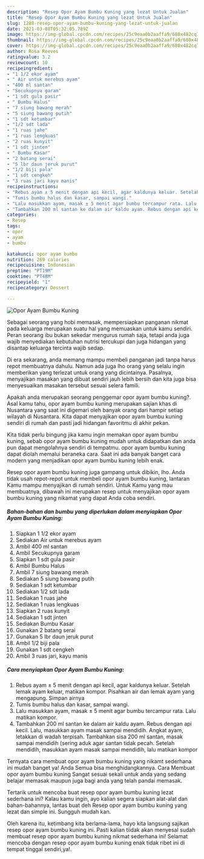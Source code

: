 ```yaml
---
description: "Resep Opor Ayam Bumbu Kuning yang lezat Untuk Jualan"
title: "Resep Opor Ayam Bumbu Kuning yang lezat Untuk Jualan"
slug: 1288-resep-opor-ayam-bumbu-kuning-yang-lezat-untuk-jualan
date: 2021-03-08T05:32:05.789Z
image: https://img-global.cpcdn.com/recipes/25c9eaa0b2aaffa9/680x482cq70/opor-ayam-bumbu-kuning-foto-resep-utama.jpg
thumbnail: https://img-global.cpcdn.com/recipes/25c9eaa0b2aaffa9/680x482cq70/opor-ayam-bumbu-kuning-foto-resep-utama.jpg
cover: https://img-global.cpcdn.com/recipes/25c9eaa0b2aaffa9/680x482cq70/opor-ayam-bumbu-kuning-foto-resep-utama.jpg
author: Rosa Reeves
ratingvalue: 3.2
reviewcount: 10
recipeingredient:
- "1 1/2 ekor ayam"
- " Air untuk merebus ayam"
- "400 ml santan"
- "Secukupnya garam"
- "1 sdt gula pasir"
- " Bumbu Halus"
- "7 siung bawang merah"
- "5 siung bawang putih"
- "1 sdt ketumbar"
- "1/2 sdt lada"
- "1 ruas jahe"
- "1 ruas lengkuas"
- "2 ruas kunyit"
- "1 sdt jinten"
- " Bumbu Kasar"
- "2 batang serai"
- "5 lbr daun jeruk purut"
- "1/2 biji pala"
- "1 sdt cengkeh"
- "3 ruas jari kayu manis"
recipeinstructions:
- "Rebus ayam ± 5 menit dengan api kecil, agar kaldunya keluar. Setelah lemak ayam keluar, matikan kompor. Pisahkan air dan lemak ayam yang mengapung. Simpan airnya"
- "Tumis bumbu halus dan kasar, sampai wangi."
- "Lalu masukkan ayam, masak ± 5 menit agar bumbu tercampur rata. Lalu matikan kompor."
- "Tambahkan 200 ml santan ke dalam air kaldu ayam. Rebus dengan api kecil. Lalu, masukkan ayam masak sampai mendidih. Angkat ayam, letakkan di wadah terpisah. Tambahkan sisa 200 ml santan, masak sampai mendidih (sering aduk agar santan tidak pecah. Setelah mendidih, masukkan ayam masak sampai mendidih, lalu matikan kompor"
categories:
- Resep
tags:
- opor
- ayam
- bumbu

katakunci: opor ayam bumbu 
nutrition: 269 calories
recipecuisine: Indonesian
preptime: "PT19M"
cooktime: "PT48M"
recipeyield: "1"
recipecategory: Dessert

---
```



![Opor Ayam Bumbu Kuning](https://img-global.cpcdn.com/recipes/25c9eaa0b2aaffa9/680x482cq70/opor-ayam-bumbu-kuning-foto-resep-utama.jpg)

Sebagai seorang yang hobi memasak, mempersiapkan panganan nikmat pada keluarga merupakan suatu hal yang memuaskan untuk kamu sendiri. Peran seorang ibu bukan sekedar mengurus rumah saja, tetapi anda juga wajib menyediakan kebutuhan nutrisi tercukupi dan juga hidangan yang disantap keluarga tercinta wajib sedap.

Di era  sekarang, anda memang mampu membeli panganan jadi tanpa harus repot membuatnya dahulu. Namun ada juga lho orang yang selalu ingin memberikan yang terlezat untuk orang yang dicintainya. Pasalnya, menyajikan masakan yang dibuat sendiri jauh lebih bersih dan kita juga bisa menyesuaikan masakan tersebut sesuai selera famili. 



Apakah anda merupakan seorang penggemar opor ayam bumbu kuning?. Asal kamu tahu, opor ayam bumbu kuning merupakan sajian khas di Nusantara yang saat ini digemari oleh banyak orang dari hampir setiap wilayah di Nusantara. Kita dapat menyajikan opor ayam bumbu kuning sendiri di rumah dan pasti jadi hidangan favoritmu di akhir pekan.

Kita tidak perlu bingung jika kamu ingin memakan opor ayam bumbu kuning, sebab opor ayam bumbu kuning mudah untuk didapatkan dan anda pun dapat mengolahnya sendiri di tempatmu. opor ayam bumbu kuning dapat diolah memalui beraneka cara. Saat ini ada banyak banget cara modern yang menjadikan opor ayam bumbu kuning lebih enak.

Resep opor ayam bumbu kuning juga gampang untuk dibikin, lho. Anda tidak usah repot-repot untuk membeli opor ayam bumbu kuning, lantaran Kamu mampu menyajikan di rumah sendiri. Untuk Kamu yang mau membuatnya, dibawah ini merupakan resep untuk menyajikan opor ayam bumbu kuning yang nikamat yang dapat Anda coba sendiri.

<!--inarticleads1-->

##### Bahan-bahan dan bumbu yang diperlukan dalam menyiapkan Opor Ayam Bumbu Kuning:

1. Siapkan 1 1/2 ekor ayam
1. Sediakan  Air untuk merebus ayam
1. Ambil 400 ml santan
1. Ambil Secukupnya garam
1. Siapkan 1 sdt gula pasir
1. Ambil  Bumbu Halus
1. Ambil 7 siung bawang merah
1. Sediakan 5 siung bawang putih
1. Sediakan 1 sdt ketumbar
1. Sediakan 1/2 sdt lada
1. Sediakan 1 ruas jahe
1. Sediakan 1 ruas lengkuas
1. Siapkan 2 ruas kunyit
1. Sediakan 1 sdt jinten
1. Sediakan  Bumbu Kasar
1. Gunakan 2 batang serai
1. Gunakan 5 lbr daun jeruk purut
1. Ambil 1/2 biji pala
1. Gunakan 1 sdt cengkeh
1. Ambil 3 ruas jari, kayu manis




<!--inarticleads2-->

##### Cara menyiapkan Opor Ayam Bumbu Kuning:

1. Rebus ayam ± 5 menit dengan api kecil, agar kaldunya keluar. Setelah lemak ayam keluar, matikan kompor. Pisahkan air dan lemak ayam yang mengapung. Simpan airnya
1. Tumis bumbu halus dan kasar, sampai wangi.
1. Lalu masukkan ayam, masak ± 5 menit agar bumbu tercampur rata. Lalu matikan kompor.
1. Tambahkan 200 ml santan ke dalam air kaldu ayam. Rebus dengan api kecil. Lalu, masukkan ayam masak sampai mendidih. Angkat ayam, letakkan di wadah terpisah. Tambahkan sisa 200 ml santan, masak sampai mendidih (sering aduk agar santan tidak pecah. Setelah mendidih, masukkan ayam masak sampai mendidih, lalu matikan kompor




Ternyata cara membuat opor ayam bumbu kuning yang nikamt sederhana ini mudah banget ya! Anda Semua bisa menghidangkannya. Cara Membuat opor ayam bumbu kuning Sangat sesuai sekali untuk anda yang sedang belajar memasak maupun juga bagi anda yang telah pandai memasak.

Tertarik untuk mencoba buat resep opor ayam bumbu kuning lezat sederhana ini? Kalau kamu ingin, ayo kalian segera siapkan alat-alat dan bahan-bahannya, lantas buat deh Resep opor ayam bumbu kuning yang lezat dan simple ini. Sungguh mudah kan. 

Oleh karena itu, ketimbang kita berlama-lama, hayo kita langsung sajikan resep opor ayam bumbu kuning ini. Pasti kalian tiidak akan menyesal sudah membuat resep opor ayam bumbu kuning nikmat sederhana ini! Selamat mencoba dengan resep opor ayam bumbu kuning enak tidak ribet ini di tempat tinggal sendiri,ya!.


